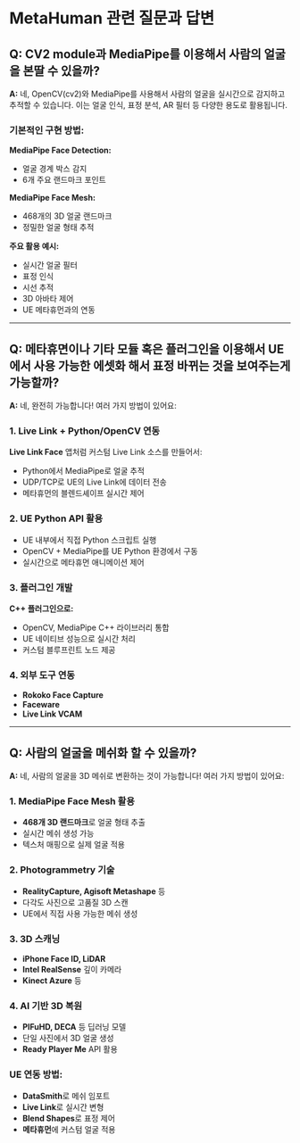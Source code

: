 # MetaHuman 관련 질문과 답변

## Q: CV2 module과 MediaPipe를 이용해서 사람의 얼굴을 본딸 수 있을까?

**A:** 네, OpenCV(cv2)와 MediaPipe를 사용해서 사람의 얼굴을 실시간으로 감지하고 추적할 수 있습니다. 이는 얼굴 인식, 표정 분석, AR 필터 등 다양한 용도로 활용됩니다.

### 기본적인 구현 방법:

**MediaPipe Face Detection:**
- 얼굴 경계 박스 감지
- 6개 주요 랜드마크 포인트

**MediaPipe Face Mesh:**
- 468개의 3D 얼굴 랜드마크
- 정밀한 얼굴 형태 추적

**주요 활용 예시:**
- 실시간 얼굴 필터
- 표정 인식
- 시선 추적
- 3D 아바타 제어
- UE 메타휴먼과의 연동

---

## Q: 메타휴면이나 기타 모듈 혹은 플러그인을 이용해서 UE에서 사용 가능한 에셋화 해서 표정 바뀌는 것을 보여주는게 가능할까?

**A:** 네, 완전히 가능합니다! 여러 가지 방법이 있어요:

### 1. Live Link + Python/OpenCV 연동
**Live Link Face** 앱처럼 커스텀 Live Link 소스를 만들어서:
- Python에서 MediaPipe로 얼굴 추적
- UDP/TCP로 UE의 Live Link에 데이터 전송
- 메타휴먼의 블렌드셰이프 실시간 제어

### 2. UE Python API 활용
- UE 내부에서 직접 Python 스크립트 실행
- OpenCV + MediaPipe를 UE Python 환경에서 구동
- 실시간으로 메타휴먼 애니메이션 제어

### 3. 플러그인 개발
**C++ 플러그인으로:**
- OpenCV, MediaPipe C++ 라이브러리 통합
- UE 네이티브 성능으로 실시간 처리
- 커스텀 블루프린트 노드 제공

### 4. 외부 도구 연동
- **Rokoko Face Capture**
- **Faceware**
- **Live Link VCAM**

---

## Q: 사람의 얼굴을 메쉬화 할 수 있을까?

**A:** 네, 사람의 얼굴을 3D 메쉬로 변환하는 것이 가능합니다! 여러 가지 방법이 있어요:

### 1. MediaPipe Face Mesh 활용
- **468개 3D 랜드마크**로 얼굴 형태 추출
- 실시간 메쉬 생성 가능
- 텍스처 매핑으로 실제 얼굴 적용

### 2. Photogrammetry 기술
- **RealityCapture, Agisoft Metashape** 등
- 다각도 사진으로 고품질 3D 스캔
- UE에서 직접 사용 가능한 메쉬 생성

### 3. 3D 스캐닝
- **iPhone Face ID, LiDAR**
- **Intel RealSense** 깊이 카메라
- **Kinect Azure** 등

### 4. AI 기반 3D 복원
- **PIFuHD, DECA** 등 딥러닝 모델
- 단일 사진에서 3D 얼굴 생성
- **Ready Player Me** API 활용

### UE 연동 방법:
- **DataSmith**로 메쉬 임포트
- **Live Link**로 실시간 변형
- **Blend Shapes**로 표정 제어
- **메타휴먼**에 커스텀 얼굴 적용